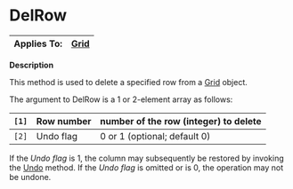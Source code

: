 




<h1 class="heading"><span class="name">DelRow</span></h1>

| Applies To: | [Grid](../a-z/grid.md) |
| --- | ---  |


**Description**


This method is used to delete a specified row from a [Grid](../a-z/grid.md) object.


The argument to DelRow is a 1 or 2-element array as follows:


| `[1]` | Row number | number of the row (integer) to delete |
| --- | --- | ---  |
| `[2]` | Undo flag | 0 or 1 (optional; default 0) |


If the *Undo flag* is 1, the column may subsequently be restored by invoking the [Undo](../a-z/undo.md) method. If the *Undo flag* is omitted or is 0, the operation may not be undone.



